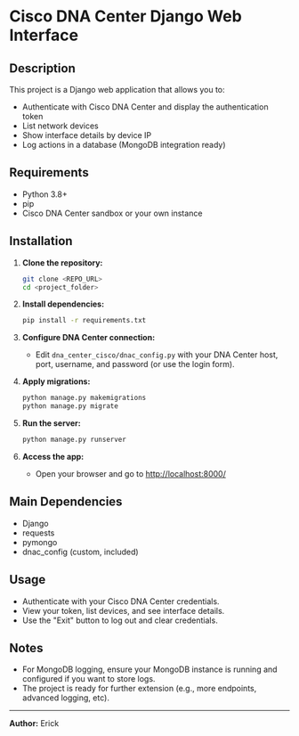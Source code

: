 # Cisco DNA Center Django Web Interface

## Description
This project is a Django web application that allows you to:
- Authenticate with Cisco DNA Center and display the authentication token
- List network devices
- Show interface details by device IP
- Log actions in a database (MongoDB integration ready)

## Requirements
- Python 3.8+
- pip
- Cisco DNA Center sandbox or your own instance

## Installation
1. **Clone the repository:**
   ```bash
   git clone <REPO_URL>
   cd <project_folder>
   ```
2. **Install dependencies:**
   ```bash
   pip install -r requirements.txt
   ```
3. **Configure DNA Center connection:**
   - Edit `dna_center_cisco/dnac_config.py` with your DNA Center host, port, username, and password (or use the login form).

4. **Apply migrations:**
   ```bash
   python manage.py makemigrations
   python manage.py migrate
   ```
5. **Run the server:**
   ```bash
   python manage.py runserver
   ```
6. **Access the app:**
   - Open your browser and go to [http://localhost:8000/](http://localhost:8000/)

## Main Dependencies
- Django
- requests
- pymongo
- dnac_config (custom, included)

## Usage
- Authenticate with your Cisco DNA Center credentials.
- View your token, list devices, and see interface details.
- Use the "Exit" button to log out and clear credentials.

## Notes
- For MongoDB logging, ensure your MongoDB instance is running and configured if you want to store logs.
- The project is ready for further extension (e.g., more endpoints, advanced logging, etc).

---

**Author:** Erick 
